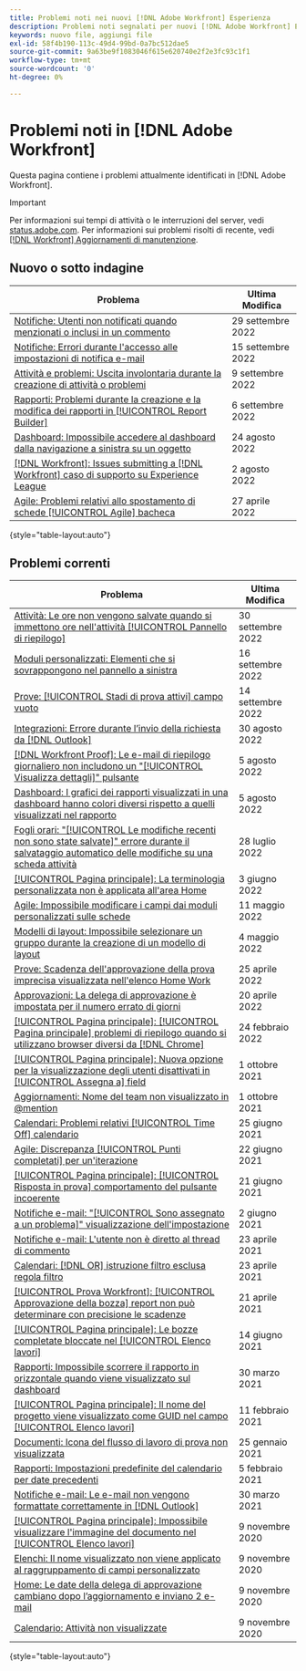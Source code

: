 ```yaml
---
title: Problemi noti nei nuovi [!DNL Adobe Workfront] Esperienza
description: Problemi noti segnalati per nuovi [!DNL Adobe Workfront] Esperienza
keywords: nuovo file, aggiungi file
exl-id: 58f4b190-113c-49d4-99bd-0a7bc512dae5
source-git-commit: 9a63be9f1083046f615e620740e2f2e3fc93c1f1
workflow-type: tm+mt
source-wordcount: '0'
ht-degree: 0%

---
```


# Problemi noti in [!DNL Adobe Workfront]

Questa pagina contiene i problemi attualmente identificati in [!DNL Adobe Workfront].

>[!IMPORTANT]
>
>Per informazioni sui tempi di attività o le interruzioni del server, vedi [status.adobe.com](https://status.adobe.com). Per informazioni sui problemi risolti di recente, vedi [[!DNL Workfront] Aggiornamenti di manutenzione](../maintenance/current-updates.md).

## Nuovo o sotto indagine

| **Problema** | **Ultima Modifica** |
|---|---|
| [Notifiche: Utenti non notificati quando menzionati o inclusi in un commento](known-issues-workfront/wf-notif-users-not-receiving-email-or-inapp-notif.md) | 29 settembre 2022 |
| [Notifiche: Errori durante l&#39;accesso alle impostazioni di notifica e-mail](known-issues-workfront/wf-notifications-preview-errors-with-options.md) | 15 settembre 2022 |
| [Attività e problemi: Uscita involontaria durante la creazione di attività o problemi](known-issues-workfront/wf-inadvertent-exit-creating-tasks-or-issues.md) | 9 settembre 2022 |
| [Rapporti: Problemi durante la creazione e la modifica dei rapporti in [!UICONTROL Report Builder]](known-issues-workfront/wf-reports-builder-degraded-performance.md) | 6 settembre 2022 |
| [Dashboard: Impossibile accedere al dashboard dalla navigazione a sinistra su un oggetto](known-issues-workfront/wf-dashboards-cannot-open-from-left-nav.md) | 24 agosto 2022 |
| [[!DNL Workfront]: Issues submitting a [!DNL Workfront] caso di supporto su Experience League](known-issues-workfront/wf-support-issues-submitting-support-case.md) | 2 agosto 2022 |
| [Agile: Problemi relativi allo spostamento di schede [!UICONTROL Agile] bacheca](known-issues-workfront/wf-agile-issues-moving-cards.md) | 27 aprile 2022 |

{style=&quot;table-layout:auto&quot;}

## Problemi correnti

| **Problema** | **Ultima Modifica** |
| -------------------------------------------------------------------------------------------------- | ----------------- |
| [Attività: Le ore non vengono salvate quando si immettono ore nell&#39;attività [!UICONTROL Pannello di riepilogo]](known-issues-workfront/wf-hours-do-not-save-when-scrolling-summary-panel.md) | 30 settembre 2022 |
| [Moduli personalizzati: Elementi che si sovrappongono nel pannello a sinistra](known-issues-workfront/wf-custom-forms-message-causes-element-overlap.md) | 16 settembre 2022 |
| [Prove: [!UICONTROL Stadi di prova attivi] campo vuoto](known-issues-workfront/wf-documents-stages-do-not-populate-on-proof.md) | 14 settembre 2022 |
| [Integrazioni: Errore durante l’invio della richiesta da [!DNL Outlook] ](known-issues-workfront/wf-integrations-error-when-creating-request-from-outlook.md) | 30 agosto 2022 |
| [[!DNL Workfront Proof]: Le e-mail di riepilogo giornaliero non includono un &quot;[!UICONTROL Visualizza dettagli]&quot; pulsante](known-issues-workfront-proof/proof-daily-summary-email-no-view-details-button.md) | 5 agosto 2022 |
| [Dashboard: I grafici dei rapporti visualizzati in una dashboard hanno colori diversi rispetto a quelli visualizzati nel rapporto](known-issues-workfront/wf-dashboard-reports-wrong-color.md) | 5 agosto 2022 |
| [Fogli orari: &quot;[!UICONTROL Le modifiche recenti non sono state salvate]&quot; errore durante il salvataggio automatico delle modifiche su una scheda attività](known-issues-workfront/wf-timesheets-recent-changes-not-saved-error.md) | 28 luglio 2022 |
| [[!UICONTROL Pagina principale]: La terminologia personalizzata non è applicata all&#39;area Home](known-issues-workfront/wf-home-custom-term-not-applied-to-home.md) | 3 giugno 2022 |
| [Agile: Impossibile modificare i campi dai moduli personalizzati sulle schede](known-issues-workfront/wf-agile-cannot-edit-fields-custom-cards.md) | 11 maggio 2022 |
| [Modelli di layout: Impossibile selezionare un gruppo durante la creazione di un modello di layout](known-issues-workfront/wf-layout-templ-cannot-select-group.md) | 4 maggio 2022 |
| [Prove: Scadenza dell&#39;approvazione della prova imprecisa visualizzata nell&#39;elenco Home Work](known-issues-workfront-proof/inaccurate-proof-approval-deadline-displayed.md) | 25 aprile 2022 |
| [Approvazioni: La delega di approvazione è impostata per il numero errato di giorni](known-issues-workfront/wf-approval-delegation-incorrect-number-of-days.md) | 20 aprile 2022 |
| [[!UICONTROL Pagina principale]: [!UICONTROL Pagina principale] problemi di riepilogo quando si utilizzano browser diversi da [!DNL Chrome]](known-issues-workfront/wf-home-summary-issues-when-not-using-chrome.md) | 24 febbraio 2022 |
| [[!UICONTROL Pagina principale]: Nuova opzione per la visualizzazione degli utenti disattivati in [!UICONTROL Assegna a] field](known-issues-workfront/wf-home-new-task-option-showing-deactivated-users.md) | 1 ottobre 2021 |
| [Aggiornamenti: Nome del team non visualizzato in @mention](known-issues-workfront/wf-updates-team-name-not-in-mention.md) | 1 ottobre 2021 |
| [Calendari: Problemi relativi [!UICONTROL Time Off] calendario](known-issues-workfront/wf-calendars-issue-time-off.md) | 25 giugno 2021 |
| [Agile: Discrepanza [!UICONTROL Punti completati] per un&#39;iterazione](known-issues-workfront/wf-agile-discrepancy-in-completed-points.md) | 22 giugno 2021 |
| [[!UICONTROL Pagina principale]: [!UICONTROL Risposta in prova] comportamento del pulsante incoerente](known-issues-workfront-proof/reply-in-proof-button-behavior-is-inconsistent.md) | 21 giugno 2021 |
| [Notifiche e-mail: &quot;[!UICONTROL Sono assegnato a un problema]&quot; visualizzazione dell&#39;impostazione](known-issues-workfront/wf-email-notif-im-assigned-to-issue-displaying.md) | 2 giugno 2021 |
| [Notifiche e-mail: L&#39;utente non è diretto al thread di commento](known-issues-workfront/wf-email-notif-user-not-directed-to-thread.md) | 23 aprile 2021 |
| [Calendari: [!DNL OR] istruzione filtro esclusa regola filtro](known-issues-workfront/wf-calendars-or-filter-statement.md) | 23 aprile 2021 |
| [[!UICONTROL Prova Workfront]: [!UICONTROL Approvazione della bozza] report non può determinare con precisione le scadenze](known-issues-workfront-proof/proof-approval-report-cant-accurately-determine-deadlines.md) | 21 aprile 2021 |
| [[!UICONTROL Pagina principale]: Le bozze completate bloccate nel [!UICONTROL Elenco lavori]](known-issues-workfront-proof/completed-proofs-stuck-in-the-work-list.md) | 14 giugno 2021 |
| [Rapporti: Impossibile scorrere il rapporto in orizzontale quando viene visualizzato sul dashboard](known-issues-workfront/wf-reports-cannot-scroll-horizontally.md) | 30 marzo 2021 |
| [[!UICONTROL Pagina principale]: Il nome del progetto viene visualizzato come GUID nel campo [!UICONTROL Elenco lavori]](known-issues-workfront/wf-home-project-name-shows-as-guid.md) | 11 febbraio 2021 |
| [Documenti: Icona del flusso di lavoro di prova non visualizzata](known-issues-workfront-proof/proof-workflow-icon-is-not-displaying.md) | 25 gennaio 2021 |
| [Rapporti: Impostazioni predefinite del calendario per date precedenti](known-issues-workfront/wf-reports-caledar-defaults-to-old-dates.md) | 5 febbraio 2021 |
| [Notifiche e-mail: Le e-mail non vengono formattate correttamente in [!DNL Outlook]](known-issues-workfront/wf-email-notif-not-formatting-in-outlook.md) | 30 marzo 2021 |
| [[!UICONTROL Pagina principale]: Impossibile visualizzare l&#39;immagine del documento nel [!UICONTROL Elenco lavori]](known-issues-workfront/wf-home-unable-to-view-document-image.md) | 9 novembre 2020 |
| [Elenchi: Il nome visualizzato non viene applicato al raggruppamento di campi personalizzato](known-issues-workfront/wf-lists-display-name-not-applied-to-grouping.md) | 9 novembre 2020 |
| [Home: Le date della delega di approvazione cambiano dopo l’aggiornamento e inviano 2 e-mail](known-issues-workfront/wf-home-approval-delegation-dates-changing.md) | 9 novembre 2020 |
| [Calendario: Attività non visualizzate](known-issues-workfront/wf-calendar-tasks-not-displaying.md) | 9 novembre 2020 |

{style=&quot;table-layout:auto&quot;}


<!--


-->
